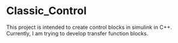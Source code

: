 # Classic_Control
This project is intended to create control blocks in simulink in C++. 
Currently, I am trying to develop transfer function blocks.